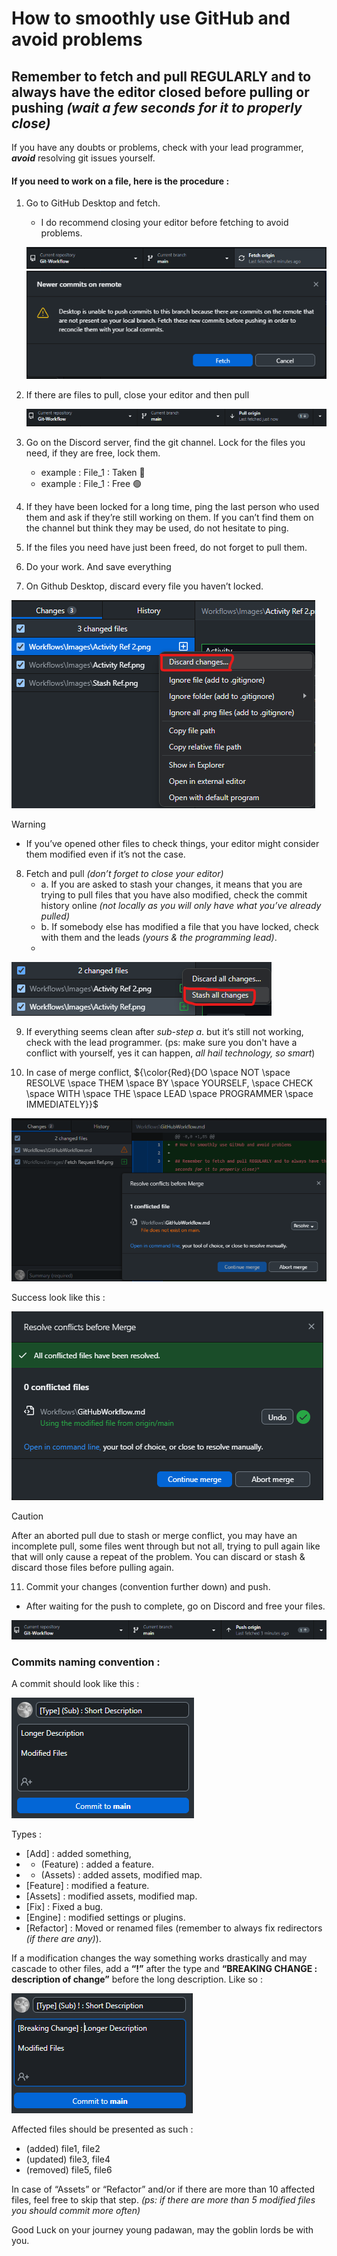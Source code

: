 # How to smoothly use GitHub and avoid problems

## Remember to fetch and pull REGULARLY and to always have the editor closed before pulling or pushing *(wait a few seconds for it to properly close)*

If you have any doubts or problems, check with your lead programmer, **_avoid_** resolving git issues yourself.

#### If you need to work on a file, here is the procedure :

1. Go to GitHub Desktop and fetch.
   - I do recommend closing your editor before fetching to avoid problems.

   ![Fetch Ref](https://github.com/Loris-Moreau/Git-Workflow/blob/main/Workflows/Images/Git%20Fetch%20Ref.png)
   ![Fetch Request Ref](https://github.com/Loris-Moreau/Git-Workflow/blob/main/Workflows/Images/Fetch%20Request%20Ref.png)
3. If there are files to pull, close your editor and then pull

   ![Pull Ref](https://github.com/Loris-Moreau/Git-Workflow/blob/main/Workflows/Images/Git%20Pull%20Ref.png)

4. Go on the Discord server, find the git channel. Lock for the files you need, if they are free, lock them.
   - example : File_1 : Taken 🛑
   - example : File_1 : Free 🟢

5. If they have been locked for a long time, ping the last person who used them and ask if they’re still working on them. 
   If you can’t find them on the channel but think they may be used, do not hesitate to ping.

6. If the files you need have just been freed, do not forget to pull them.

7. Do your work. And save everything

8. On Github Desktop, discard every file you haven’t locked.

![Discard Ref](https://github.com/Loris-Moreau/Git-Workflow/blob/main/Workflows/Images/Discard%20Ref.png)

> [!warning]
> - If you’ve opened other files to check things, your editor might consider them modified even if it’s not the case.

8. Fetch and pull *(don’t forget to close your editor)*
   - a. If you are asked to stash your changes, it means that you are trying to pull files that you have also modified, check the commit history online *(not locally as you will only have what you’ve already pulled)*
   - b. If somebody else has modified a file that you have locked, check with them and the leads *(yours & the programming lead)*.
   - 
![Stash Ref](https://github.com/Loris-Moreau/Git-Workflow/blob/main/Workflows/Images/Stash%20Ref.png)

9. If everything seems clean after *sub-step a*. but it‘s still not working, check with the lead programmer. (ps: make sure you don't have a conflict with yourself, yes it can happen, *all hail technology, so smart*)
  
10. In case of merge conflict,
    ${\color{Red}{DO \space NOT \space RESOLVE \space THEM \space BY \space YOURSELF, \space CHECK \space WITH \space THE \space LEAD \space PROGRAMMER \space IMMEDIATELY}}$

![Merge Conflict Ref](https://github.com/Loris-Moreau/Git-Workflow/blob/main/Workflows/Images/Merge%20Conflict%20Ref.png)

Success look like this : 

![Merge Success Ref](https://github.com/Loris-Moreau/Git-Workflow/blob/main/Workflows/Images/Merge%20Success%20Ref.png)

> [!caution]
> After an aborted pull due to stash or merge conflict, you may have an incomplete pull, some files went through but not all, trying to pull again like that will only cause a repeat of the problem. 
> You can discard or stash & discard those files before pulling again.

11. Commit your changes (convention further down) and push. 
   - After waiting for the push to complete, go on Discord and free your files.

![Push Ref](https://github.com/Loris-Moreau/Git-Workflow/blob/main/Workflows/Images/Git%20Push%20Ref.png)

### Commits naming convention :

A commit should look like this :

![Commit Ref 1](https://github.com/Loris-Moreau/Git-Workflow/blob/main/Workflows/Images/Commit%20Ref%201.png)

Types :
- [Add] : added something, 
- - (Feature) : added a feature.
- - (Assets) : added assets, modified map.
- [Feature] : modified a feature.
- [Assets] : modified assets, modified map.
- [Fix] : Fixed a bug.
- [Engine] : modified settings or plugins.
- [Refactor] : Moved or renamed files  (remember to always fix redirectors *(if there are any)*).

If a modification changes the way something works drastically and may cascade to other files, add a **“!”** after the type and **“BREAKING CHANGE : description of change”** before the long description.
Like so :

![Commit Ref 2](https://github.com/Loris-Moreau/Git-Workflow/blob/main/Workflows/Images/Commit%20Ref%202.png)

Affected files should be presented as such :
- (added) file1, file2
- (updated) file3, file4
- (removed) file5, file6

In case of “Assets” or “Refactor” and/or if there are more than 10 affected files, feel free to skip that step.
*(ps: if there are more than 5 modified files you should commit more often)*

Good Luck on your journey young padawan, may the goblin lords be with you.
